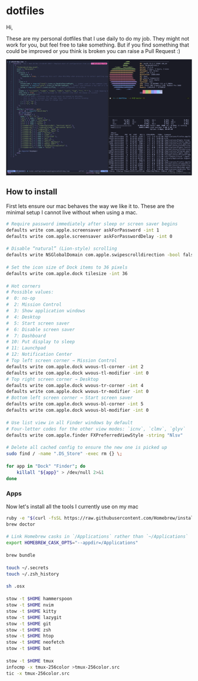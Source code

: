# dotfiles

Hi,

These are my personal dotfiles that I use daily to do my job. They might not work for you, but feel free to take something. But if you find something that could be improved or you think is broken you can raise a Pull Request :)

![dotfiles image](./setup.png)

## How to install

First lets ensure our mac behaves the way we like it to. These are the minimal setup I cannot live without when using a mac.

```bash
# Require password immediately after sleep or screen saver begins
defaults write com.apple.screensaver askForPassword -int 1
defaults write com.apple.screensaver askForPasswordDelay -int 0

# Disable “natural” (Lion-style) scrolling
defaults write NSGlobalDomain com.apple.swipescrolldirection -bool false

# Set the icon size of Dock items to 36 pixels
defaults write com.apple.dock tilesize -int 36

# Hot corners
# Possible values:
#  0: no-op
#  2: Mission Control
#  3: Show application windows
#  4: Desktop
#  5: Start screen saver
#  6: Disable screen saver
#  7: Dashboard
# 10: Put display to sleep
# 11: Launchpad
# 12: Notification Center
# Top left screen corner → Mission Control
defaults write com.apple.dock wvous-tl-corner -int 2
defaults write com.apple.dock wvous-tl-modifier -int 0
# Top right screen corner → Desktop
defaults write com.apple.dock wvous-tr-corner -int 4
defaults write com.apple.dock wvous-tr-modifier -int 0
# Bottom left screen corner → Start screen saver
defaults write com.apple.dock wvous-bl-corner -int 5
defaults write com.apple.dock wvous-bl-modifier -int 0

# Use list view in all Finder windows by default
# Four-letter codes for the other view modes: `icnv`, `clmv`, `glyv`
defaults write com.apple.finder FXPreferredViewStyle -string "Nlsv"

# Delete all cached config to ensure the new one is picked up
sudo find / -name ".DS_Store" -exec rm {} \;

for app in "Dock" "Finder"; do
	killall "${app}" > /dev/null 2>&1
done

```

### Apps 

Now let's install all the tools I currently use on my mac

```bash
ruby -e "$(curl -fsSL https://raw.githubusercontent.com/Homebrew/install/master/install)"
brew doctor

# Link Homebrew casks in `/Applications` rather than `~/Applications`
export HOMEBREW_CASK_OPTS="--appdir=/Applications"

brew bundle

touch ~/.secrets
touch ~/.zsh_history

sh .osx

stow -t $HOME hammerspoon
stow -t $HOME nvim
stow -t $HOME kitty
stow -t $HOME lazygit
stow -t $HOME git
stow -t $HOME zsh
stow -t $HOME htop
stow -t $HOME neofetch
stow -t $HOME bat

stow -t $HOME tmux
infocmp -x tmux-256color >tmux-256color.src
tic -x tmux-256color.src


```
